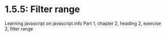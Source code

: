 # 1.5.5: Filter range

Learning javascript on javascript.info
Part 1, chapter 2, heading 2, exercise 2, filter range